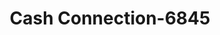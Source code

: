 ---
f_zip-code: 48091
f_state-code: MI
title: Cash Connection-6845
f_phone: 586-757-4500
f_city-only: Warren
f_address: 7627 E 9 Mile Rd Warren
f_location-unique-id: '6845'
slug: cash-connection-6845
updated-on: '2024-05-30T13:46:58.046Z'
created-on: '2024-05-30T13:36:59.803Z'
published-on: '2024-05-30T13:54:32.469Z'
f_city-state: cms/city/warren-mi.md
f_company: cms/company/cash-connection.md
f_state: cms/state/michigan.md
layout: '[payday-loan].html'
tags: payday-loan
---
